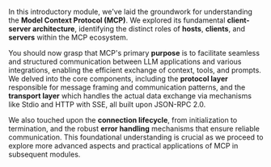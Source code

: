 In this introductory module, we've laid the groundwork for understanding the **Model Context Protocol (MCP)**. We explored its fundamental **client-server architecture**, identifying the distinct roles of **hosts**, **clients**, and **servers** within the MCP ecosystem.

You should now grasp that MCP's primary **purpose** is to facilitate seamless and structured communication between LLM applications and various integrations, enabling the efficient exchange of context, tools, and prompts. We delved into the core components, including the **protocol layer** responsible for message framing and communication patterns, and the **transport layer** which handles the actual data exchange via mechanisms like Stdio and HTTP with SSE, all built upon JSON-RPC 2.0.

We also touched upon the **connection lifecycle**, from initialization to termination, and the robust **error handling** mechanisms that ensure reliable communication. This foundational understanding is crucial as we proceed to explore more advanced aspects and practical applications of MCP in subsequent modules.